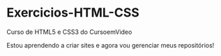 # Exercicios-HTML-CSS
 Curso de HTML5 e CSS3 do CursoemVideo

 Estou aprendendo a criar sites e agora vou gerenciar meus repositórios!